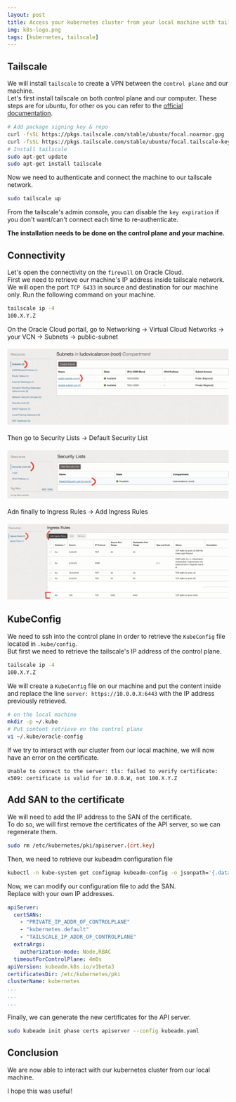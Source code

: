 ```yaml
---
layout: post
title: Access your kubernetes cluster from your local machine with tailscale
img: k8s-logo.png
tags: [kubernetes, tailscale]
---
```


## Tailscale
We will install `tailscale` to create a VPN between the `control plane` and our machine.  
Let's first install tailscale on both control plane and our computer.
These steps are for ubuntu, for other os you can refer to the [official documentation](https://tailscale.com/kb/installation/).
```sh
# Add package signing key & repo
curl -fsSL https://pkgs.tailscale.com/stable/ubuntu/focal.noarmor.gpg | sudo tee /usr/share/keyrings/tailscale-archive-keyring.gpg >/dev/null
curl -fsSL https://pkgs.tailscale.com/stable/ubuntu/focal.tailscale-keyring.list | sudo tee /etc/apt/sources.list.d/tailscale.list
# Install tailscale
sudo apt-get update
sudo apt-get install tailscale
```
Now we need to authenticate and connect the machine to our tailscale network.
```sh
sudo tailscale up
```
From the tailscale's admin console, you can disable the `key expiration` if you don't want/can't connect each time to re-authenticate.

__The installation needs to be done on the control plane and your machine.__

## Connectivity

Let's open the connectivity on the `firewall` on Oracle Cloud.  
First we need to retrieve our machine's IP address inside tailscale network.  
We will open the port `TCP 6433` in source and destination for our machine only.
Run the following command on your machine.
```sh
tailscale ip -4
100.X.Y.Z
```
On the Oracle Cloud portail, go to Networking -> Virtual Cloud Networks -> your VCN -> Subnets -> public-subnet
#### ![](/assets/images/2023-07-04-subnets.png)
Then go to Security Lists -> Default Security List
#### ![](/assets/images/2023-07-04-securityLists.png)
Adn finally to Ingress Rules -> Add Ingress Rules
#### ![](/assets/images/2023-07-12-rules.png)

## KubeConfig

We need to ssh into the control plane in order to retrieve the `KubeConfig` file located in `.kube/config`.  
But first we need to retrieve the tailscale's IP address of the control plane.  
```sh
tailscale ip -4
100.X.Y.Z
```
We will create a `KubeConfig` file on our machine and put the content inside and replace the line `server: https://10.0.0.X:6443` with the IP address previously retrieved.
```sh
# on the local machine
mkdir -p ~/.kube
# Put content retrieve on the control plane
vi ~/.kube/oracle-config
```
If we try to interact with our cluster from our local machine, we will now have an error on the certificate.
```
Unable to connect to the server: tls: failed to verify certificate: x509: certificate is valid for 10.0.0.W, not 100.X.Y.Z
```

## Add SAN to the certificate

We will need to add the IP address to the SAN of the certificate.  
To do so, we will first remove the certificates of the API server, so we can regenerate them.
```sh
sudo rm /etc/kubernetes/pki/apiserver.{crt,key}
```
Then, we need to retrieve our kubeadm configuration file
```sh
kubectl -n kube-system get configmap kubeadm-config -o jsonpath='{.data.ClusterConfiguration}' > kubeadm.yaml
```
Now, we can modify our configuration file to add the SAN.  
Replace with your own IP addresses.
```yaml
apiServer:
  certSANs:
    - "PRIVATE_IP_ADDR_OF_CONTROLPLANE"
    - "kubernetes.default"
    - "TAILSCALE_IP_ADDR_OF_CONTROLPLANE"
  extraArgs:
    authorization-mode: Node,RBAC
  timeoutForControlPlane: 4m0s
apiVersion: kubeadm.k8s.io/v1beta3
certificatesDir: /etc/kubernetes/pki
clusterName: kubernetes
...
...
...
```
Finally, we can generate the new certificates for the API server.
```sh
sudo kubeadm init phase certs apiserver --config kubeadm.yaml
```

## Conclusion

We are now able to interact with our kubernetes cluster from our local machine.  

I hope this was useful!
